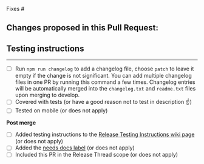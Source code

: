 <!--
Did I add a title? A descriptive, yet concise, title.
-->

<!--
Issue: Link to the GitHub issue this PR addresses (if appropriate).
-->

Fixes #

## Changes proposed in this Pull Request:

<!--
Description: Write a brief summary about this PR. As you compose your summary, consider each of these questions and address them if appropriate. Why is this change needed? What does this change do? Were there other solutions you considered? Why did you choose to pursue this solution? Describe any trade-offs you might have had to make.
-->

<!--
Questions for the PR author:
- How can this code break?
- What are we doing to make sure this code doesn't break?
-->

<!--
Images or gifs: Include before and after screenshots or gifs/videos when it makes sense.
-->

## Testing instructions

<!--
Testing instructions: How should this be tested and how can a reviewer test the end-user functionality? Are there known issues that you plan to address in a future PR? Are there any side effects that readers should be aware of?
-->

<!--
Please follow the following guidelines when writing testing instructions:

- Include screenshots if there is no similar flow in the critical flows: https://github.com/woocommerce/woocommerce-gateway-stripe/wiki/Critical-flows
- Assume instructions will be copied over to the Release Testing Instructions wiki page: https://github.com/woocommerce/woocommerce-gateway-stripe/wiki/Release-Testing-Instructions
- Assume instructions will be followed by external testers.
- Assume tester does not have intimate knowledge of Stripe.
-->

---

-   [ ] Run `npm run changelog` to add a changelog file, choose `patch` to leave it empty if the change is not significant. You can add multiple changelog files in one PR by running this command a few times. Changelog entries will be automatically merged into the `changelog.txt` and `readme.txt` files upon merging to develop.
-   [ ] Covered with tests (or have a good reason not to test in description ☝️)
-   [ ] Tested on mobile (or does not apply)

**Post merge**

-   [ ] Added testing instructions to the [Release Testing Instructions wiki page](https://github.com/woocommerce/woocommerce-gateway-stripe/wiki/Release-Testing-Instructions) (or does not apply)
-   [ ] Added the [needs docs label](https://github.com/woocommerce/woocommerce-gateway-stripe/labels?q=docs) (or does not apply)
-   [ ] Included this PR in the Release Thread scope (or does not apply)
